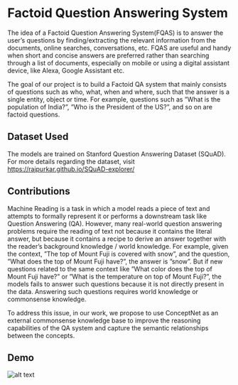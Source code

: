 # Factoid Question Answering System 

The idea of a Factoid Question Answering System(FQAS) is to answer the user’s questions by finding/extracting the
relevant information from the documents, online searches, conversations, etc. FQAS are useful and handy when
short and concise answers are preferred rather than searching through a list of documents, especially on mobile or using a digital assistant device, like Alexa, Google Assistant etc.

The goal of our project is to build a Factoid QA system that mainly consists of questions such as who, what, when and where, such that the answer is a single entity, object or time. For example, questions such as ”What is the population of India?”, ”Who is the President of the US?”, and so on are factoid questions.

## Dataset Used

The models are trained on Stanford Question Answering Dataset (SQuAD). For more details regarding the dataset, visit https://rajpurkar.github.io/SQuAD-explorer/


## Contributions

Machine Reading is a task in which a model reads a piece of text and attempts to formally represent it or performs a downstream task like Question Answering (QA). However, many real-world question answering problems require the
reading of text not because it contains the literal answer, but because it contains a recipe to derive an answer together with the reader’s background knowledge / world knowledge. For example, given the context, ”The top of Mount Fuji is covered with snow”, and the question, ”What does the top of Mount Fuji have?”, the answer is ”snow”. But if new questions related to the same context like ”What color does the top of Mount Fuji have?” or ”What is the temperature on top of Mount Fuji?”, the models fails to answer such questions because it is not directly present in the data. Answering such questions requires world knowledge or commonsense knowledge.

To address this issue, in our work, we propose to use ConceptNet as an external commonsense knowledge base to improve the reasoning capabilities of the QA system and capture the semantic relationships between the concepts. 


## Demo

![alt text](http://url/to/img.png)

